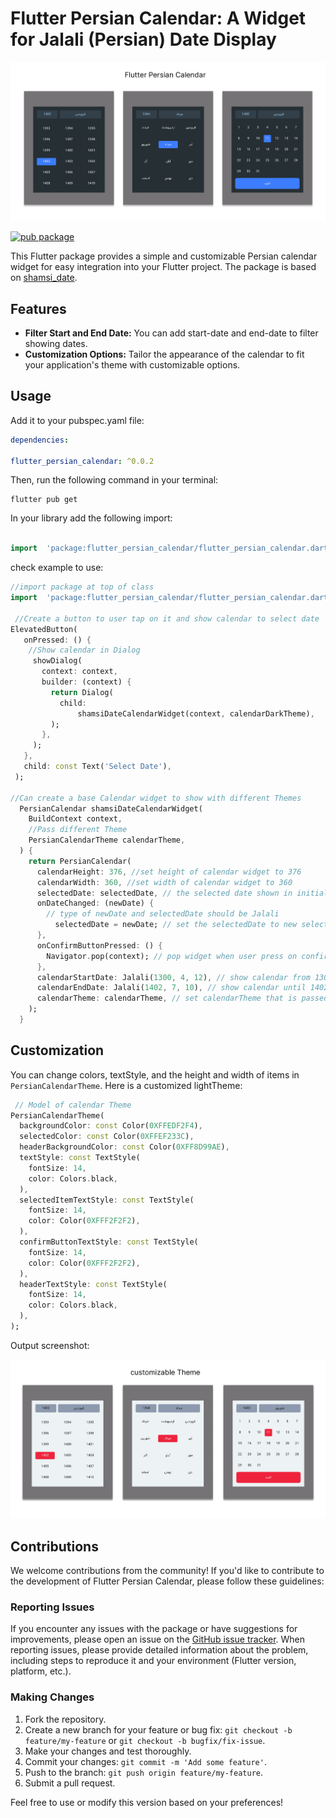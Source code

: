 # Flutter Persian Calendar: A Widget for Jalali (Persian) Date Display

![Persian Calendar Banner](https://github.com/Amirnlz/flutter_persian_calendar/raw/master/sceenshots/darkTheme.png)

[![pub package](https://img.shields.io/pub/v/flutter_persian_calendar.svg?color=%23e67e22&label=pub&logo=flutter_persian_calendar)](https://pub.dev/packages/flutter_persian_calendar)

This Flutter package provides a simple and customizable Persian calendar widget for easy integration into your Flutter project. The package is based on [shamsi_date](https://pub.dev/packages/shamsi_date).

## Features

- **Filter Start and End Date:** You can add start-date and end-date to filter showing dates.
- **Customization Options:** Tailor the appearance of the calendar to fit your application's theme with customizable options.

## Usage

Add it to your pubspec.yaml file:

```yaml
dependencies:

flutter_persian_calendar: ^0.0.2
```

Then, run the following command in your terminal:

```terminal
flutter pub get
```

In your library add the following import:

```dart

import  'package:flutter_persian_calendar/flutter_persian_calendar.dart';

```

check example to use:

```dart
//import package at top of class
import  'package:flutter_persian_calendar/flutter_persian_calendar.dart';

 //Create a button to user tap on it and show calendar to select date
ElevatedButton(
   onPressed: () {
    //Show calendar in Dialog
     showDialog(
       context: context,
       builder: (context) {
         return Dialog(
           child:
               shamsiDateCalendarWidget(context, calendarDarkTheme),
         );
       },
     );
   },
   child: const Text('Select Date'),
 );

//Can create a base Calendar widget to show with different Themes
  PersianCalendar shamsiDateCalendarWidget(
    BuildContext context,
    //Pass different Theme
    PersianCalendarTheme calendarTheme,
  ) {
    return PersianCalendar(
      calendarHeight: 376, //set height of calendar widget to 376
      calendarWidth: 360, //set width of calendar widget to 360
      selectedDate: selectedDate, // the selected date shown in initializing calendar widget
      onDateChanged: (newDate) {
        // type of newDate and selectedDate should be Jalali
          selectedDate = newDate; // set the selectedDate to new selected date
      },
      onConfirmButtonPressed: () {
        Navigator.pop(context); // pop widget when user press on confirm button
      },
      calendarStartDate: Jalali(1300, 4, 12), // show calendar from 1300/4/12
      calendarEndDate: Jalali(1402, 7, 10), // show calendar until 1402/7/10
      calendarTheme: calendarTheme, // set calendarTheme that is passed here
    );
  }

```

## Customization

You can change colors, textStyle, and the height and width of items in `PersianCalendarTheme`. Here is a customized lightTheme:

```dart
 // Model of calendar Theme
PersianCalendarTheme(
  backgroundColor: const Color(0XFFEDF2F4),
  selectedColor: const Color(0XFFEF233C),
  headerBackgroundColor: const Color(0XFF8D99AE),
  textStyle: const TextStyle(
    fontSize: 14,
    color: Colors.black,
  ),
  selectedItemTextStyle: const TextStyle(
    fontSize: 14,
    color: Color(0XFFF2F2F2),
  ),
  confirmButtonTextStyle: const TextStyle(
    fontSize: 14,
    color: Color(0XFFF2F2F2),
  ),
  headerTextStyle: const TextStyle(
    fontSize: 14,
    color: Colors.black,
  ),
);

```

Output screenshot:

![Persian Calendar Banner](https://github.com/Amirnlz/flutter_persian_calendar/raw/master/sceenshots/lightTheme.png)

## Contributions

We welcome contributions from the community! If you'd like to contribute to the development of Flutter Persian Calendar, please follow these guidelines:

### Reporting Issues

If you encounter any issues with the package or have suggestions for improvements, please open an issue on the [GitHub issue tracker](https://github.com/Amirnlz/flutter_persian_calendar/issues). When reporting issues, please provide detailed information about the problem, including steps to reproduce it and your environment (Flutter version, platform, etc.).

### Making Changes

1. Fork the repository.
2. Create a new branch for your feature or bug fix: `git checkout -b feature/my-feature` or `git checkout -b bugfix/fix-issue`.
3. Make your changes and test thoroughly.
4. Commit your changes: `git commit -m 'Add some feature'`.
5. Push to the branch: `git push origin feature/my-feature`.
6. Submit a pull request.

Feel free to use or modify this version based on your preferences!
